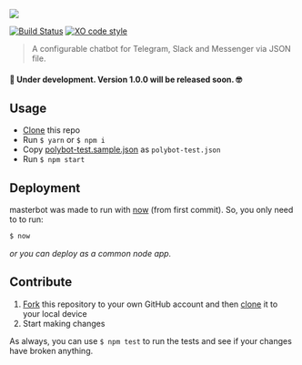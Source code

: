 ![](https://raw.githubusercontent.com/polybot-io/art/master/masterbot/repo-banner.png)

[![Build Status](https://travis-ci.org/polybot-io/masterbot-node.svg?branch=master)](https://travis-ci.org/polybot-io/masterbot-node)
[![XO code style](https://img.shields.io/badge/code_style-XO-5ed9c7.svg)](https://github.com/sindresorhus/xo)

> A configurable chatbot for Telegram, Slack and Messenger via JSON file.

#### 🚧 Under development. Version 1.0.0 will be released soon. 🤓

## Usage

- [Clone](https://help.github.com/articles/cloning-a-repository/) this repo
- Run `$ yarn` or `$ npm i`
- Copy [polybot-test.sample.json](./polybot-test.sample.json) as `polybot-test.json`
- Run `$ npm start`

## Deployment

masterbot was made to run with [now](https://github.com/zeit/now) (from first commit). So, you only need to to run:

```bash
$ now
```

_or you can deploy as a common node app._

## Contribute

1. [Fork](https://help.github.com/articles/fork-a-repo/) this repository to your own GitHub account and then [clone](https://help.github.com/articles/cloning-a-repository/) it to your local device
2. Start making changes

As always, you can use `$ npm test` to run the tests and see if your changes have broken anything.
